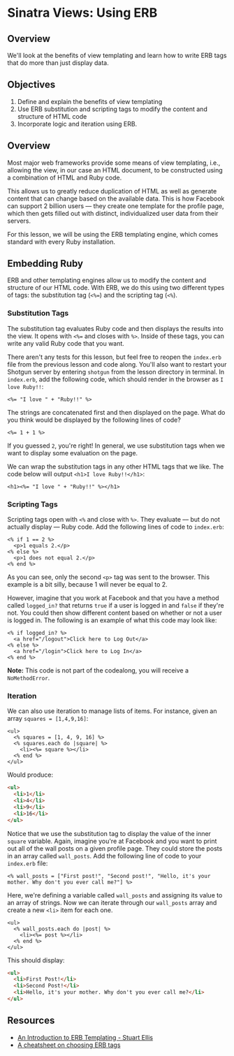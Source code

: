 # Sinatra Views: Using ERB

## Overview

We'll look at the benefits of view templating and learn how to write ERB tags that do more than just display data.

## Objectives

1. Define and explain the benefits of view templating
2. Use ERB substitution and scripting tags to modify the content and structure of HTML code
3. Incorporate logic and iteration using ERB. 


## Overview

Most major web frameworks provide some means of view templating, i.e., allowing the view, in our case an HTML document, to be constructed using a combination of HTML and Ruby code.

This allows us to greatly reduce duplication of HTML as well as generate content that can change based on the available data. This is how Facebook can support 2 billion users –– they create one template for the profile page, which then gets filled out with distinct, individualized user data from their servers.

For this lesson, we will be using the ERB templating engine, which comes standard with every Ruby installation.

## Embedding Ruby

ERB and other templating engines allow us to modify the content and structure of our HTML code. With ERB, we do this using two different types of tags: the substitution tag (`<%=`) and the scripting tag (`<%`).

### Substitution Tags

The substitution tag evaluates Ruby code and then displays the results into the view. It opens with `<%=` and closes with `%>`. Inside of these tags, you can write any valid Ruby code that you want.

There aren't any tests for this lesson, but feel free to reopen the `index.erb` file from the previous lesson and code along. You'll also want to restart your Shotgun server by entering `shotgun` from the lesson directory in terminal. In `index.erb`, add the following code, which should render in the browser as `I love Ruby!!`:

```erb
<%= "I love " + "Ruby!!" %>
```

The strings are concatenated first and then displayed on the page. What do you think would be displayed by the following lines of code?

```erb
<%= 1 + 1 %>
```

If you guessed `2`, you're right! In general, we use substitution tags when we want to display some evaluation on the page.

We can wrap the substitution tags in any other HTML tags that we like. The code below will output `<h1>I love Ruby!!</h1>`:

```erb
<h1><%= "I love " + "Ruby!!" %></h1>
```

### Scripting Tags

Scripting tags open with `<%` and close with `%>`. They evaluate –– but do not actually display –– Ruby code. Add the following lines of code to `index.erb`:

```erb
<% if 1 == 2 %>
  <p>1 equals 2.</p>
<% else %>
  <p>1 does not equal 2.</p>
<% end %>
```

As you can see, only the second `<p>` tag was sent to the browser. This example is a bit silly, because 1 will never be equal to 2. 

However, imagine that you work at Facebook and that you have a method called `logged_in?` that returns `true` if a user is logged in and `false` if they're not. You could then show different content based on whether or not a user is logged in. The following is an example of what this code may look like:

```erb
<% if logged_in? %>
  <a href="/logout">Click here to Log Out</a>
<% else %>
  <a href="/login">Click here to Log In</a>
<% end %>
```

**Note:** This code is not part of the codealong, you will receive a `NoMethodError`.

### Iteration

We can also use iteration to manage lists of items. For instance, given an array `squares = [1,4,9,16]`:

```erb
<ul>
  <% squares = [1, 4, 9, 16] %>
  <% squares.each do |square| %>
    <li><%= square %></li>
  <% end %>
</ul>
```

Would produce:

```html
<ul>
  <li>1</li>
  <li>4</li>
  <li>9</li>
  <li>16</li>
</ul>
```

Notice that we use the substitution tag to display the value of the inner `square` variable. Again, imagine you're at Facebook and you want to print out all of the wall posts on a given profile page. They could store the posts in an array called `wall_posts`. Add the following line of code to your `index.erb` file:

```erb
<% wall_posts = ["First post!", "Second post!", "Hello, it's your mother. Why don't you ever call me?"] %>
```

Here, we're defining a variable called `wall_posts` and assigning its value to an array of strings. Now we can iterate through our `wall_posts` array and create a new `<li>` item for each one. 

```erb
<ul>
  <% wall_posts.each do |post| %>
    <li><%= post %></li>
  <% end %>
</ul>
```

This should display: 

```html
<ul>
  <li>First Post!</li>
  <li>Second Post!</li>
  <li>Hello, it's your mother. Why don't you ever call me?</li>
</ul>
```

## Resources

- [An Introduction to ERB Templating - Stuart Ellis](https://www.stuartellis.name/articles/erb/)
- [A cheatsheet on choosing ERB tags](https://medium.com/swlh/cheatsheet-which-erb-tag-should-i-use-4b3de261f15f)

